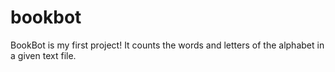 # bookbot

BookBot is my first project!
It counts the words and letters of the alphabet in a given text file.